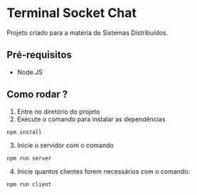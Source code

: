 # Terminal Socket Chat

Projeto criado para a matéria de Sistemas Distribuídos.

## Pré-requisitos

- Node.JS

## Como rodar ?

1. Entre no diretório do projeto
2. Execute o comando para instalar as dependências

```
npm install
```

3. Inicie o servidor com o comando

```
npm run server
```

4. Inicie quantos clientes forem necessários com o comando:

```
npm run client
```
